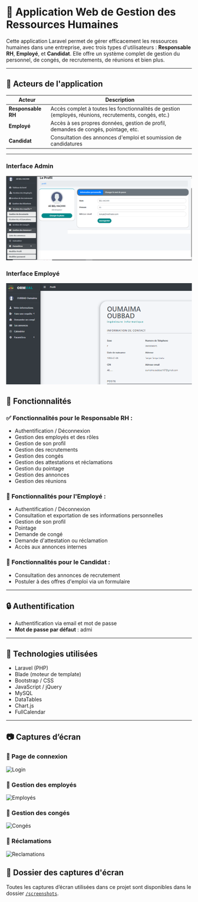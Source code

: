 # 💼 Application Web de Gestion des Ressources Humaines

Cette application Laravel permet de gérer efficacement les ressources humaines dans une entreprise, avec trois types d'utilisateurs : **Responsable RH**, **Employé**, et **Candidat**. Elle offre un système complet de gestion du personnel, de congés, de recrutements, de réunions et bien plus.

---

## 👥 Acteurs de l'application

| Acteur          | Description |
|------------------|-------------|
| **Responsable RH** | Accès complet à toutes les fonctionnalités de gestion (employés, réunions, recrutements, congés, etc.) |
| **Employé**        | Accès à ses propres données, gestion de profil, demandes de congés, pointage, etc. |
| **Candidat**       | Consultation des annonces d'emploi et soumission de candidatures |

---
### Interface Admin
![Login](screenshots/admin.PNG)

### Interface Employé
![Login](screenshots/interfaceEmp.PNG)

## 📌 Fonctionnalités

### ✅ Fonctionnalités pour le Responsable RH :
- Authentification / Déconnexion
- Gestion des employés et des rôles
- Gestion de son profil
- Gestion des recrutements
- Gestion des congés
- Gestion des attestations et réclamations
- Gestion du pointage
- Gestion des annonces
- Gestion des réunions

### 👤 Fonctionnalités pour l'Employé :
- Authentification / Déconnexion
- Consultation et exportation de ses informations personnelles
- Gestion de son profil
- Pointage
- Demande de congé
- Demande d'attestation ou réclamation
- Accès aux annonces internes

### 🎯 Fonctionnalités pour le Candidat :
- Consultation des annonces de recrutement
- Postuler à des offres d'emploi via un formulaire

---

## 🔒 Authentification

- Authentification via email et mot de passe
- **Mot de passe par défaut** : admi

---

## 🔧 Technologies utilisées

- Laravel (PHP)
- Blade (moteur de template)
- Bootstrap / CSS
- JavaScript / jQuery
- MySQL
- DataTables
- Chart.js
- FullCalendar

---

## 📷 Captures d’écran

### 🔐 Page de connexion
![Login](captures/login.PNG)

### 📄 Gestion des employés
![Employés](captures/employee.PNG)

### 📆 Gestion des congés
![Congés](captures/listecng.PNG)

### 📑 Réclamations 
![Reclamations](addreclamation.png)


## 📂 Dossier des captures d'écran

Toutes les captures d’écran utilisées dans ce projet sont disponibles dans le dossier [`/screenshots`](screenshots/).
